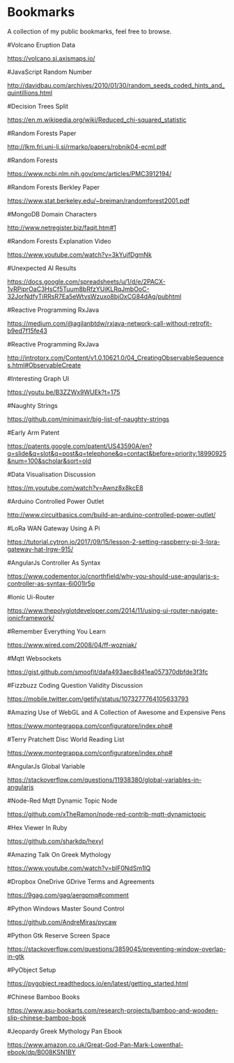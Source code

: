 # Bookmarks

A collection of my public bookmarks, feel free to browse.


#Volcano Eruption Data

https://volcano.si.axismaps.io/


#JavaScript Random Number

http://davidbau.com/archives/2010/01/30/random_seeds_coded_hints_and_quintillions.html


#Decision Trees Split

https://en.m.wikipedia.org/wiki/Reduced_chi-squared_statistic


#Random Forests Paper

http://lkm.fri.uni-lj.si/rmarko/papers/robnik04-ecml.pdf


#Random Forests 

https://www.ncbi.nlm.nih.gov/pmc/articles/PMC3912194/


#Random Forests Berkley Paper

https://www.stat.berkeley.edu/~breiman/randomforest2001.pdf


#MongoDB Domain Characters

http://www.netregister.biz/faqit.htm#1


#Random Forests Explanation Video

https://www.youtube.com/watch?v=3kYujfDgmNk


#Unexpected AI Results

https://docs.google.com/spreadsheets/u/1/d/e/2PACX-1vRPiprOaC3HsCf5Tuum8bRfzYUiKLRqJmbOoC-32JorNdfyTiRRsR7Ea5eWtvsWzuxo8bjOxCG84dAg/pubhtml


#Reactive Programming RxJava

https://medium.com/@agilanbtdw/rxjava-network-call-without-retrofit-b9ed7f15fe43


#Reactive Programming RxJava

http://introtorx.com/Content/v1.0.10621.0/04_CreatingObservableSequences.html#ObservableCreate


#Interesting Graph UI

https://youtu.be/B3ZZWx9WUEk?t=175


#Naughty Strings

https://github.com/minimaxir/big-list-of-naughty-strings


#Early Arm Patent 

https://patents.google.com/patent/US43590A/en?q=slide&q=slot&q=post&q=telephone&q=contact&before=priority:18990925&num=100&scholar&sort=old


#Data Visualisation Discussion 

https://m.youtube.com/watch?v=Awnz8x8kcE8


#Arduino Controlled Power Outlet

http://www.circuitbasics.com/build-an-arduino-controlled-power-outlet/


#LoRa WAN Gateway Using A Pi

https://tutorial.cytron.io/2017/09/15/lesson-2-setting-raspberry-pi-3-lora-gateway-hat-lrgw-915/


#AngularJs Controller As Syntax 

https://www.codementor.io/cnorthfield/why-you-should-use-angularjs-s-controller-as-syntax-6i001lr5p


#Ionic Ui-Router

https://www.thepolyglotdeveloper.com/2014/11/using-ui-router-navigate-ionicframework/


#Remember Everything You Learn

https://www.wired.com/2008/04/ff-wozniak/


#Mqtt Websockets

https://gist.github.com/smoofit/dafa493aec8d41ea057370dbfde3f3fc


#Fizzbuzz Coding Question Validity Discussion

https://mobile.twitter.com/getify/status/1073277764105633793


#Amazing Use of WebGL and A Collection of Awesome and Expensive Pens

https://www.montegrappa.com/configuratore/index.php#


#Terry Pratchett Disc World Reading List

https://www.montegrappa.com/configuratore/index.php#


#AngularJs Global Variable 

https://stackoverflow.com/questions/11938380/global-variables-in-angularjs


#Node-Red Mqtt Dynamic Topic Node

https://github.com/xTheRamon/node-red-contrib-mqtt-dynamictopic


#Hex Viewer In Ruby

https://github.com/sharkdp/hexyl


#Amazing Talk On Greek Mythology 

https://www.youtube.com/watch?v=blF0NdSm1lQ


#Dropbox OneDrive GDrive Terms and Agreements 

https://9gag.com/gag/aergpmq#comment


#Python Windows Master Sound Control

https://github.com/AndreMiras/pycaw


#Python Gtk Reserve Screen Space

https://stackoverflow.com/questions/3859045/preventing-window-overlap-in-gtk


#PyObject Setup

https://pygobject.readthedocs.io/en/latest/getting_started.html


#Chinese Bamboo Books

https://www.asu-bookarts.com/research-projects/bamboo-and-wooden-slip-chinese-bamboo-book


#Jeopardy Greek Mythology Pan Ebook

https://www.amazon.co.uk/Great-God-Pan-Mark-Lowenthal-ebook/dp/B008KSN1BY


